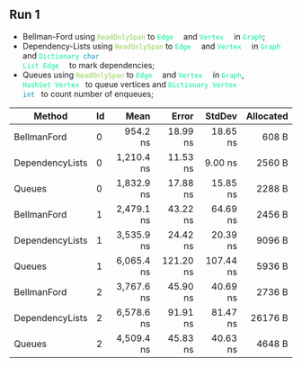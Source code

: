 ﻿## Run 1

* Bellman-Ford using <code style="color: #92D050">ReadOnlySpan</code> to <code style="color: #00F091">Edge<span style="color: #FFFFFF">[]</span></code> and <code style="color: #00F091">Vertex<span style="color: #FFFFFF">[]</span></code> in <code style="color: #00F091">Graph</code>;
* Dependency-Lists using <code style="color: #92D050">ReadOnlySpan</code> to <code style="color: #00F091">Edge<span style="color: #FFFFFF">[]</span></code> and <code style="color: #00F091">Vertex<span style="color: #FFFFFF">[]</span></code> in <code style="color: #00F091">Graph</code> and <code style="color: #00F091">Dictionary<span style="color: #FFFFFF">&lt;</span><span style="color: #0090C0">char</span><span style="color: #FFFFFF">, </span>List<span style="color: #FFFFFF">&lt;</span>Edge<span style="color: #FFFFFF">&gt;&gt;</span></code> to mark dependencies;
* Queues using <code style="color: #92D050">ReadOnlySpan</code> to <code style="color: #00F091">Edge<span style="color: #FFFFFF">[]</span></code> and <code style="color: #00F091">Vertex<span style="color: #FFFFFF">[]</span></code> in <code style="color: #00F091">Graph</code>, <code style="color: #00F091">HashSet<span style="color: #FFFFFF">&lt;</span>Vertex<span style="color: #FFFFFF">&gt;</span></code> to queue vertices and <code style="color: #00F091">Dictionary<span style="color: #FFFFFF">&lt;</span>Vertex<span style="color: #FFFFFF">, <span style="color: #0090C0">int</span><span style="color: #FFFFFF">&gt;</span></code> to count number of enqueues;

| Method          | Id | Mean       | Error     | StdDev    | Allocated |
|---------------- |--- |-----------:|----------:|----------:|----------:|
| BellmanFord     | 0  |   954.2 ns |  18.99 ns |  18.65 ns |     608 B |
| DependencyLists | 0  | 1,210.4 ns |  11.53 ns |   9.00 ns |    2560 B |
| Queues          | 0  | 1,832.9 ns |  17.88 ns |  15.85 ns |    2288 B |
| BellmanFord     | 1  | 2,479.1 ns |  43.22 ns |  64.69 ns |    2456 B |
| DependencyLists | 1  | 3,535.9 ns |  24.42 ns |  20.39 ns |    9096 B |
| Queues          | 1  | 6,065.4 ns | 121.20 ns | 107.44 ns |    5936 B |
| BellmanFord     | 2  | 3,767.6 ns |  45.90 ns |  40.69 ns |    2736 B |
| DependencyLists | 2  | 6,578.6 ns |  91.91 ns |  81.47 ns |   26176 B |
| Queues          | 2  | 4,509.4 ns |  45.83 ns |  40.63 ns |    4648 B |